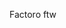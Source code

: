 Factoro ftw



<!---
Asyps/Asyps is a ✨ special ✨ repository because its `README.md` (this file) appears on your GitHub profile.
You can click the Preview link to take a look at your changes.
--->
